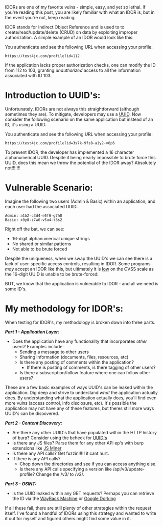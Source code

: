 IDORs are one of my favorite vulns - simple, easy, and yet so lethal. If you're reading this post, you are likely familiar with what an IDOR is, but in the event you're not, keep reading.

IDOR stands for Indirect Object Reference and is used to to create/read/update/delete (CRUD) on data by exploiting improper authorization. A simple example of an IDOR would look like this:

You authenticate and see the following URL when accessing your profile:
```
https://test4jc.com/profile?id=112
```

If the application lacks proper authorization checks, one can modify the ID from 112 to 103, granting *unauthorized* access to all the information associated with ID 103.


# Introduction to UUID's:

Unfortunately, IDORs are not always this straightforward (although sometimes they are). To mitigate, developers may use a [UUID](https://en.wikipedia.org/wiki/Universally_unique_identifier). Now consider the following scenario on the same application but instead of an ID, it's using a UUID:

You authenticate and see the following URL when accessing your profile:
```
https://test4jc.com/profile?id=3s7k-9fz8-a1y2-v0p6
```

To prevent IDOR, the developer has implemented a 16 character alphanumerical UUID. Despite it being nearly impossible to brute force this UUID, does this mean we throw the potential of the IDOR away? Absolutely not!!!!!!! 

# Vulnerable Scenario:

Imagine the following two users (Admin & Basic) within an application, and each user had the associated UUID:
```
Admin: a1b2-c3d4-e5f6-g7h8
Basic: x9y8-z7w6-v5u4-t3s2
```

Right off the bat, we can see:
- 16-digit alphanumerical unique strings
- No shared or similar patterns
- Not able to be brute forced

Despite the uniqueness, when we swap the UUID's we can see there is a lack of user-specific access controls, resulting in IDOR. Some programs *may* accept an IDOR like this, but ultimately it is [low](https://www.first.org/cvss/calculator/3.0#CVSS:3.0/AV:N/AC:H/PR:L/UI:N/S:U/C:N/I:L/A:N) on the CVSS scale as the 16-digit UUID is unable to be brute-forced. 

BUT, we know that the application is vulnerable to IDOR - and all we need is some ID's.

# My methodology for IDOR's:

When testing for IDOR's, my methodology is broken down into three parts.

***Part 1 - Application Layer:***
- Does the application have any functionality that incorporates *other* users? Examples include:
	- Sending a message to other users
	- Sharing information (documents, files, resources, etc)
	- Is there any posting of comments within the application?
		- If there is posting of comments, is there tagging of other users?
	- Is there a subscription/follow feature where one can follow other users?

These are a few basic examples of ways UUID's can be leaked within the application. Dig deep and strive to understand *what* the application actually does. By understanding what the application actually does, you'll find even more vulns (access control, info disclosure, etc). It's possible the application may not have any of these features, but theres still more ways UUID's can be disoovered.

***Part 2 - Content Discovery:***
- Are there any other UUID's that have populated within the HTTP history of burp? Consider using the bcheck for [UUID's](https://github.com/PortSwigger/BChecks/blob/main/other/uuid-detected-guid-versions.bcheck)
- Is there any JS files? Parse them for any other API ep's with burp extensions like [JS Miner](https://portswigger.net/bappstore/0ab7a94d8e11449daaf0fb387431225b)
- Is there any API calls? Get fuzzin!!!!! it cant hurt.
- If there is any API calls? 
	- Chop down the directories and see if you can access anything else. 
	- Is there any API calls specifying a version like /api/v3/update-profile? Change the /v3/ to /v2/.

***Part 3 - OSINT:***
- Is the UUID leaked within any GET requests? Perhaps you can retrieve the ID via the [WayBack Machine](https://archive.org/web/) or [Google Dorking](https://www.imperva.com/learn/application-security/google-dorking-hacking/)

If all these fail, there are still plenty of other strategies within the request itself. I've found a handful of IDORs using this strategy and wanted to write it out for myself and figured others might find some value in it.


